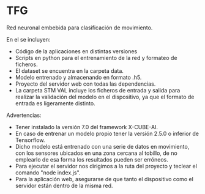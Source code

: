 # TFG
 Red neuronal embebida para clasificación de movimiento.

En el se incluyen:
- Código de la aplicaciones en distintas versiones
- Scripts en python para el entrenamiento de la red y formateo de ficheros.
- El dataset se encuentra en la carpeta data.
- Modelo entrenado y almacenando en formato .h5.
- Proyecto del servidor web con todas las dependencias.
- La carpeta STM VAL incluye los ficheros de entrada y salida para realizar la validación del modelo en el dispositivo, ya que el formato de entrada es ligeramente distinto.

Advertencias:
- Tener instalado la versión 7.0 del framework X-CUBE-AI.
- En caso de entrenar un modelo propio tener la versión 2.5.0 o inferior de Tensorflow.
- Dicho modelo está entrenado con una serie de datos en movimiento, con los sensores ubicados en una zona cercana al tobillo, de no emplearlo de esa forma los resultados pueden ser erróneos.
- Para ejecutar el servidor nos dirigimos a la ruta del proyecto y teclear el comando "node index.js".
- Para la aplicación web, asegurarse de que tanto el dispositivo como el servidor están dentro de la misma red.
